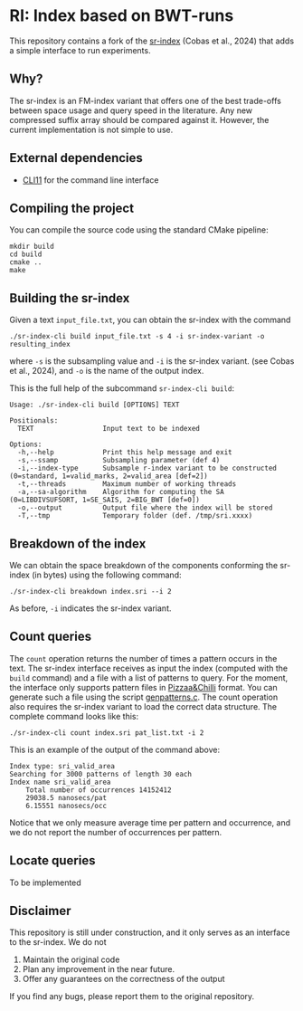RI: Index based on BWT-runs
=====

This repository contains a fork of the [sr-index](https://github.com/duscob/sr-index) (Cobas et al., 2024) that adds a simple
interface to run experiments. 

## Why?
The sr-index is an FM-index variant that offers one of the best trade-offs between space usage and query speed in the literature.
Any new compressed suffix array should be compared against it. However, the current implementation is not simple to use. 

## External dependencies

* [CLI11](https://github.com/CLIUtils/CLI11) for the command line interface

## Compiling the project

You can compile the source code using the standard CMake pipeline:
```
mkdir build
cd build
cmake ..
make
```

## Building the sr-index

Given a text `input_file.txt`, you can obtain the sr-index with the command

```
./sr-index-cli build input_file.txt -s 4 -i sr-index-variant -o resulting_index 
```

where `-s` is the subsampling value and `-i` is the sr-index variant. (see Cobas et al., 2024), and `-o` is the name
of the output index.

This is the full help of the subcommand `sr-index-cli build`:

```
Usage: ./sr-index-cli build [OPTIONS] TEXT

Positionals:
  TEXT                 Input text to be indexed

Options:
  -h,--help            Print this help message and exit
  -s,--ssamp           Subsampling parameter (def 4)
  -i,--index-type      Subsample r-index variant to be constructed (0=standard, 1=valid_marks, 2=valid_area [def=2])
  -t,--threads         Maximum number of working threads
  -a,--sa-algorithm    Algorithm for computing the SA (0=LIBDIVSUFSORT, 1=SE_SAIS, 2=BIG_BWT [def=0])
  -o,--output          Output file where the index will be stored
  -T,--tmp             Temporary folder (def. /tmp/sri.xxxx)
```

## Breakdown of the index

We can obtain the space breakdown of the components conforming the sr-index (in bytes) using the following command:

```
./sr-index-cli breakdown index.sri --i 2
```

As before, `-i` indicates the sr-index variant. 

## Count queries 

The `count` operation returns the number of times a pattern occurs in the text. The sr-index interface receives
as input the index (computed with the `build` command) and a file with a list of patterns to query. For the moment,
the interface only supports pattern files in [Pizzaa&Chilli](https://pizzachili.dcc.uchile.cl/experiments.html) format.
You can generate such a file using the script [genpatterns.c](https://pizzachili.dcc.uchile.cl/utils/genpatterns.c).
The count operation also requires the sr-index variant to load the correct data structure. The complete command looks
like this:

```
./sr-index-cli count index.sri pat_list.txt -i 2
```

This is an example of the output of the command above:

```
Index type: sri_valid_area
Searching for 3000 patterns of length 30 each
Index name sri_valid_area
	Total number of occurrences 14152412
	29038.5 nanosecs/pat
	6.15551 nanosecs/occ
```
Notice that we only measure average time per pattern and occurrence, and we do not report the number of occurrences
per pattern.

## Locate queries 

To be implemented

## Disclaimer

This repository is still under construction, and it only serves as an interface to the sr-index. We do not

1. Maintain the original code
2. Plan any improvement in the near future.
3. Offer any guarantees on the correctness of the output
 
If you find any bugs, please report them to the original repository. 
